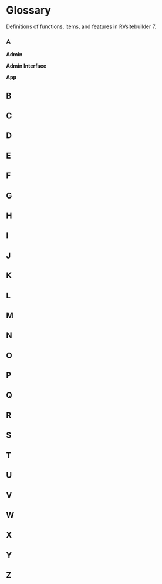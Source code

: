 # Glossary

Definitions of functions, items, and features in RVsitebuilder 7.

### A
**Admin**

**Admin Interface**

**App**

## B

## C

## D

## E

## F

## G

## H

## I

## J

## K

## L

## M

## N

## O

## P

## Q

## R

## S

## T

## U

## V

## W

## X

## Y

## Z